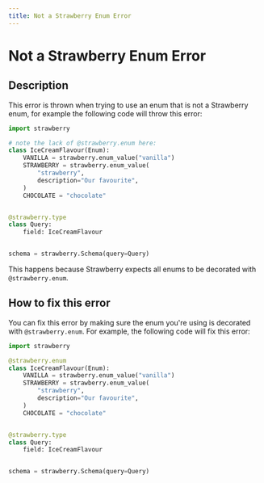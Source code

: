 ```yaml
---
title: Not a Strawberry Enum Error
---
```


# Not a Strawberry Enum Error

## Description

This error is thrown when trying to use an enum that is not a Strawberry enum,
for example the following code will throw this error:

```python
import strawberry

# note the lack of @strawberry.enum here:
class IceCreamFlavour(Enum):
    VANILLA = strawberry.enum_value("vanilla")
    STRAWBERRY = strawberry.enum_value(
        "strawberry",
        description="Our favourite",
    )
    CHOCOLATE = "chocolate"


@strawberry.type
class Query:
    field: IceCreamFlavour


schema = strawberry.Schema(query=Query)
```

This happens because Strawberry expects all enums to be decorated with
`@strawberry.enum`.

## How to fix this error

You can fix this error by making sure the enum you're using is decorated with
`@strawberry.enum`. For example, the following code will fix this error:

```python
import strawberry

@strawberry.enum
class IceCreamFlavour(Enum):
    VANILLA = strawberry.enum_value("vanilla")
    STRAWBERRY = strawberry.enum_value(
        "strawberry",
        description="Our favourite",
    )
    CHOCOLATE = "chocolate"


@strawberry.type
class Query:
    field: IceCreamFlavour


schema = strawberry.Schema(query=Query)
```
